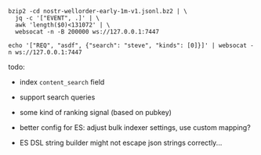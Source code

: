 ```
bzip2 -cd nostr-wellorder-early-1m-v1.jsonl.bz2 | \
  jq -c '["EVENT", .]' | \
  awk 'length($0)<131072' | \
  websocat -n -B 200000 ws://127.0.0.1:7447
```

```
echo '["REQ", "asdf", {"search": "steve", "kinds": [0]}]' | websocat -n ws://127.0.0.1:7447
```


todo:

* index `content_search` field
* support search queries
* some kind of ranking signal (based on pubkey)
* better config for ES: adjust bulk indexer settings, use custom mapping?

* ES DSL string builder might not escape json strings correctly...
